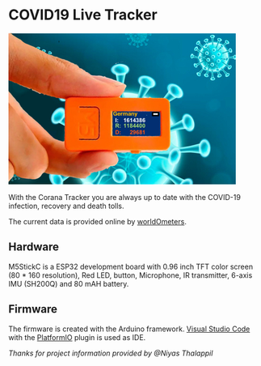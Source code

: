 # COVID19 Live Tracker #

![M5Stick-C COVID19 Tracker](https://github.com/K0NRAD/covid19-live-tracker/blob/main/assets/m5stickc_covid19_live_tracker.jpg?raw=true )

With the Corana Tracker you are always up to date with the COVID-19 infection, recovery and death tolls.

The current data is provided online by [worldOmeters](https://www.worldometers.info).

## Hardware ##  
M5StickC is a ESP32 development board with 0.96 inch TFT color screen (80 * 160 resolution), Red LED, 
button, Microphone, IR transmitter, 6-axis IMU (SH200Q) and 80 mAH battery. 

## Firmware ##
The firmware is created with the Arduino framework. [Visual Studio Code](https://code.visualstudio.com)
with the [PlatformIO](https://platformio.org/platformio-ide) plugin is used as IDE.

*Thanks for project information provided by @Niyas Thalappil*
